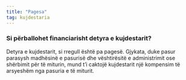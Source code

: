 ```yaml
---
title: "Pagesa"
tag: kujdestaria
---
```


### Si përballohet financiarisht detyra e kujdestarit?

Detyra e kujdestarit, si rregull është pa pagesë. Gjykata, duke pasur parasysh madhësinë e pasurisë dhe vështirësitë e administrimit ose shërbimit për të miturin, mund t’i caktojë kujdestarit një kompensim të arsyeshëm nga pasuria e të miturit.
